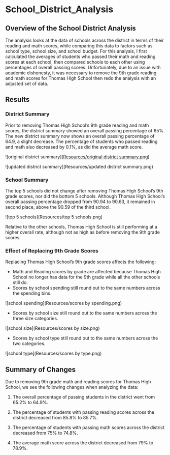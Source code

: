 # School_District_Analysis
## Overview of the School District Analysis
The analysis looks at the data of schools across the district in terms of their reading and math scores, while comparing this data to factors such as school type, school size, and school budget. For this analysis, I first calculated the averages of students who passed their math and reading scores at each school, then compared schools to each other using percentages of overall passing scores. Unfortunately, due to an issue with academic dishonesty, it was necessary to remove the 9th grade reading and math scores for Thomas High School then redo the analysis with an adjusted set of data. 

## Results

### District Summary
Prior to removing Thomas High School’s 9th grade reading and math scores, the district summary showed an overall passing percentage of 65%. The new district summary now shows an overall passing percentage of 64.9, a slight decrease. The percentage of students who passed reading and math also decreased by 0.1%, as did the average math score. 

![original district summary]([Resources/original district summary.png](https://github.com/noorsami12/School_District_Analysis/blob/01fa48d4507f20a88397dfb13e1194f70b99887a/Resources/original%20district%20summary.png))

![updated district summary](Resources/updated district summary.png)

### School Summary
The top 5 schools did not change after removing Thomas High School’s 9th grade scores, nor did the bottom 5 schools. Although Thomas High School’s overall passing percentage dropped from 90.94 to 90.63, it remained in second place, above the 90.59 of the third school. 

![top 5 schools](Resources/top 5 schools.png)

Relative to the other schools, Thomas High School is still performing at a higher overall rate, although not as high as before removing the 9th grade scores. 

### Effect of Replacing 9th Grade Scores
Replacing Thomas High School’s 9th grade scores affects the following:
- Math and Reading scores by grade are affected because Thomas High School no longer has data for the 9th grade while all the other schools still do. 
- Scores by school spending still round out to the same numbers across the spending bins.

![school spending](Resources/scores by spending.png)

- Scores by school size still round out to the same numbers across the three size categories. 

![school size](Resources/scores by size.png)

- Scores by school type still round out to the same numbers across the two categories. 

![school type](Resources/scores by type.png)

## Summary of Changes
Due to removing 9th grade math and reading scores for Thomas High School, we see the following changes when analyzing the data: 

1. The overall percentage of passing students in the district went from 65.2% to 64.9%.

2. The percentage of students with passing reading scores across the district decreased from 85.8% to 85.7%.

3. The percentage of students with passing math scores across the district decreased from 75% to 74.8%. 

4. The average math score across the district decreased from 79% to 78.9%.
